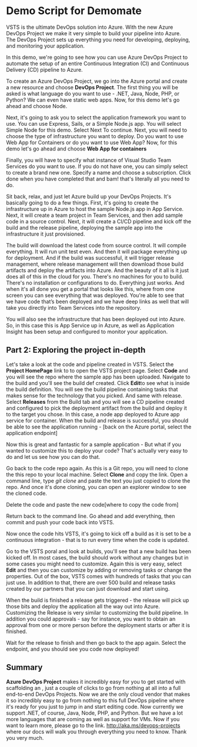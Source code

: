 # Demo Script for Demomate

VSTS is the ultimate DevOps solution into Azure.  With the new Azure DevOps Project we make it very simple to build your pipeline into Azure. The DevOps Project sets up everything you need for developing, deploying, and monitoring your application.

 In this demo, we're going to see how you can use Azure DevOps Project to automate the setup of an entire Continuous Integration (CI) and Continuous Delivery (CD) pipeline to Azure. 

To create an Azure DevOps Project, we go into the Azure portal and create a new resource and choose **DevOps Project**. The first thing you will be asked is what language do you want to use - .NET, Java, Node, PHP, or Python? We can even have static web apps.  Now, for this demo let's go ahead and choose Node. 

Next, it's going to ask you to select the application framework you  want to use. You can use Express, Sails, or a Simple Node.js app. You will select Simple Node for this demo.  Select Next To continue. Next, you will need to choose the type of infrastructure you want to deploy.  Do you want to use Web App for Containers or do you want to use Web App?  Now, for this demo let's go ahead and choose **Web App for containers**

Finally, you will have to specify what instance of Visual Studio Team Services do you want to use. If you do not have one, you can simply select to create a brand new one. Specify a name and choose a subscription. Click done when you have completed that and bam! that's literally all you need to do.  

Sit back, relax, and just let Azure build up your DevOps Projects. It's basically going to do a few things.  First, it's going to create the infrastructure up in Azure to host the sample Node.js app in App Service. Next, it will create a team project in Team Services, and then add sample code in a source control.  Next, it will create a CI/CD pipeline and kick off the build and the release pipeline, deploying the sample app into the infrastructure it just provisioned. 

The build will download the latest code from source control. It will compile everything. It will run unit test even.  And then it will package everything up for deployment.  And if the build was successful, it will trigger release management, where release management will then download those build artifacts and deploy the artifacts into Azure. And the beauty of it all is it just does all of this in the cloud for you. There's no machines for you to build. There's no installation or configurations to do.  Everything just works. And when it's all done you get a portal that looks like this, where from one screen you can see everything that was deployed. You're able to see that we have code that’s been deployed and we have deep links as well that will take you directly into Team Services into the repository. 

You will also see the infrastructure that has been deployed out into Azure.  So, in this case this is App Service up in Azure, as well as Application Insight has been setup and configured to monitor your application.

## Part 2: Exploring the project in-depth

 Let's take a look at the code and pipeline created in VSTS. Select the **Project HomePage** link to to open the VSTS project page. Select **Code** and you will see the repo where the sample app has been uploaded. Navigate to the build and you'll see the build def created. Click **Edit**to see what is inside the build definition. You will see the build pipeline containing tasks that makes sense for the technology that you picked. And same with release. Select **Releases** from the Build tab and you will see a CD pipeline created and configured to pick the deployment artifact from the build and deploy it to the target you chose. In this case, a node app deployed to Azure app service for container. When the build and release is successful, you should be able to see the application running - [back on the Azure portal, select the application endpoint]

Now this is great and fantastic for a sample application - But what if you wanted to customize this to deploy your code? That's actually very easy to do and let us see how you can do that.

Go back to the code repo again. As this is a Git repo, you will need to clone the this repo to your local machine. Select **Clone** and copy the link.  Open a command line, type *git clone* and paste the text you just copied to clone the repo. And once it's done cloning, you can open an explorer window to see the cloned code. 

Delete the code and paste the new code[where to copy the code from]

Return back to the command line.  Go ahead and add everything, then commit and push your code back into VSTS. 

Now once the code hits VSTS, it's going to kick off a build as it is set to be a continuous integration - that is to run every time when the code is updated. 

Go to the VSTS poral and look at builds, you'll see that a new build has been kicked off. In most cases, the build should work without any changes but in some cases you might need to customize. Again this is very easy, select **Edit** and then you can customize by adding or removing tasks or change the properties.  Out of the box, VSTS comes with hundreds of tasks that you can just use. In addition to that, there are over 500 build and release tasks created by our partners that you can just download and start using. 

When the build is finished a release gets triggered - the release will pick up those bits and deploy the application all the way out into Azure.  Customizing the Release is very similar to customizing the build pipeline. In addition you could approvals - say for instance, you want to obtain an approval from one or more person before the deployment starts or after it is finished.

Wait for the release to finish and then go back to the app again. Select the endpoint, and you should see you code now deployed!

## Summary
**Azure DevOps Project** makes it incredibly easy for you to get started with scaffolding an ,  just a couple of clicks to go from nothing at all into a full end-to-end DevOps Projects. Now we are the only cloud vendor that makes it so incredibly easy to go from nothing to this full DevOps pipeline where it's ready for you just to jump in and start editing code. Now currently we support .NET, of course, Java, Node, PHP, and Python. But we have a lot more languages that are coming as well as support for VMs. Now if you want to learn more, please go to the link. http://aka.ms/devops-projects  where our docs will walk you through everything you need to know. Thank you very much.  
